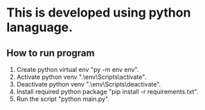 # This is developed using python lanaguage.  

## How to run program  
1. Create python virtual env "py -m env env".  
2. Activate python venv ".\env\Scripts\activate".  
3. Deactivate python venv ".\env\Scripts\deactivate".  
4. Install required python package "pip install -r requirements.txt".  
5. Run the script "python main.py".  